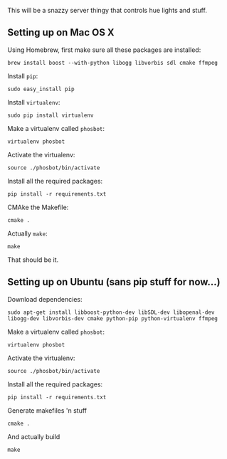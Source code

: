 This will be a snazzy server thingy that controls hue lights and stuff.

## Setting up on Mac OS X

Using Homebrew, first make sure all these packages are installed:

    brew install boost --with-python libogg libvorbis sdl cmake ffmpeg

Install `pip`:

    sudo easy_install pip

Install `virtualenv`:

    sudo pip install virtualenv

Make a virtualenv called `phosbot`:

    virtualenv phosbot

Activate the virtualenv:

    source ./phosbot/bin/activate

Install all the required packages:

    pip install -r requirements.txt

CMAke the Makefile:

    cmake .

Actually `make`:

    make

That should be it.

## Setting up on Ubuntu (sans pip stuff for now...)

Download dependencies:

    sudo apt-get install libboost-python-dev libSDL-dev libopenal-dev libogg-dev libvorbis-dev cmake python-pip python-virtualenv ffmpeg

Make a virtualenv called `phosbot`:

    virtualenv phosbot

Activate the virtualenv:

    source ./phosbot/bin/activate

Install all the required packages:

    pip install -r requirements.txt


Generate makefiles 'n stuff

    cmake .

And actually build

    make
